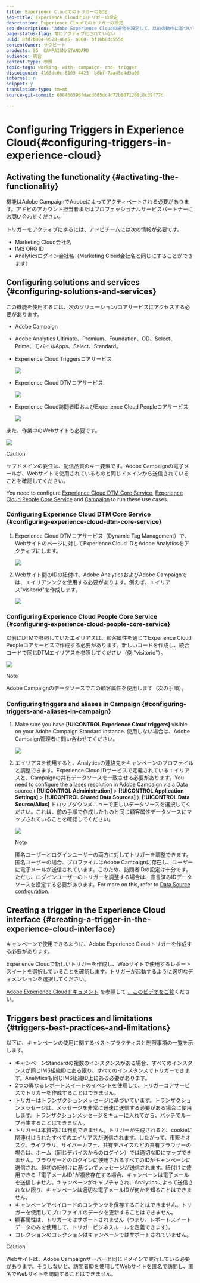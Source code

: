 ```yaml
---
title: Experience Cloudでのトリガーの設定
seo-title: Experience Cloudでのトリガーの設定
description: Experience Cloudでのトリガーの設定
seo-description: 'Adobe Experience Cloudの統合を設定して、以前の動作に基づいてパーソナライズされた配信を顧客に送信する方法について説明します。 '
page-status-flag: 常にアクティブ化されていない
uuid: 8fd7b804-9528-46a5- a060- bf16b8dc555d
contentOwner: サウビート
products: SG_ CAMPAIGN/STANDARD
audience: 統合
content-type: 参照
topic-tags: working- with- campaign- and- trigger
discoiquuid: 4163dc0c-8103-4425- b8bf-7aa45c4d3a06
internal: n
snippet: y
translation-type: tm+mt
source-git-commit: 698466596fdacd005dc4d72b8071208c8c39f77d

---
```



# Configuring Triggers in Experience Cloud{#configuring-triggers-in-experience-cloud}

## Activating the functionality {#activating-the-functionality}

機能はAdobe CampaignでAdobeによってアクティベートされる必要があります。アドビのアカウント担当者またはプロフェッショナルサービスパートナーにお問い合わせください。

トリガーをアクティブにするには、アドビチームには次の情報が必要です。

* Marketing Cloud会社名
* IMS ORG ID
* Analyticsログイン会社名（Marketing Cloud会社名と同じにすることができます）

## Configuring solutions and services {#configuring-solutions-and-services}

この機能を使用するには、次のソリューション/コアサービスにアクセスする必要があります。

* Adobe Campaign
* Adobe Analytics Ultimate、Premium、Foundation、OD、Select、Prime、モバイルApps、Select、Standard。
* Experience Cloud Triggersコアサービス

   ![](assets/trigger_uc_prereq_1.png)

* Experience Cloud DTMコアサービス

   ![](assets/trigger_uc_prereq_2.png)

* Experience Cloud訪問者IDおよびExperience Cloud Peopleコアサービス

   ![](assets/trigger_uc_prereq_3.png)

また、作業中のWebサイトも必要です。

![](assets/trigger_uc_prereq_4.png)

>[!CAUTION]
>
>サブドメインの委任は、配信品質のキー要素です。Adobe Campaignの電子メールが、Webサイトで使用されているものと同じドメインから送信されていることを確認してください。

You need to configure [Experience Cloud DTM Core Service](../../integrating/using/configuring-triggers-in-experience-cloud.md#configuring-experience-cloud-dtm-core-service), [Experience Cloud People Core Service](../../integrating/using/configuring-triggers-in-experience-cloud.md#configuring-experience-cloud-people-core-service) and [Campaign](../../integrating/using/configuring-triggers-in-experience-cloud.md#configuring-triggers-and-aliases-in-campaign) to run these use cases.

### Configuring Experience Cloud DTM Core Service {#configuring-experience-cloud-dtm-core-service}

1. Experience Cloud DTMコアサービス（Dynamic Tag Management）で、Webサイトのページに対してExperience Cloud IDとAdobe Analyticsをアクティブにします。

   ![](assets/trigger_uc_conf_1.png)

1. Webサイト間のIDの紐付け、Adobe AnalyticsおよびAdobe Campaignでは、エイリアシングを使用する必要があります。例えば、エイリアス"visitorid"を作成します。

   ![](assets/trigger_uc_conf_2.png)

### Configuring Experience Cloud People Core Service {#configuring-experience-cloud-people-core-service}

以前にDTMで参照していたエイリアスは、顧客属性を通じてExperience Cloud Peopleコアサービスで作成する必要があります。新しいコードを作成し、統合コードで同じDTMエイリアスを参照してください（例:"visitorid"）。

![](assets/trigger_uc_conf_3.png)

>[!NOTE]
>
>Adobe Campaignのデータソースでこの顧客属性を使用します（次の手順）。

### Configuring triggers and aliases in Campaign {#configuring-triggers-and-aliases-in-campaign}

1. Make sure you have **[!UICONTROL Experience Cloud triggers]** visible on your Adobe Campaign Standard instance. 使用しない場合は、Adobe Campaign管理者に問い合わせてください。

   ![](assets/remarketing_1.png)

1. エイリアスを使用すると、Analyticsの連絡先をキャンペーンのプロファイルと調整できます。Experience Cloud IDサービスで定義されているエイリアスと、Campaignの共有データソースを一致させる必要があります。You need to configure the aliases resolution in Adobe Campaign via a Data source ( **[!UICONTROL Administration]** &gt; **[!UICONTROL Application Settings]** &gt; **[!UICONTROL Shared Data Sources]** ). **[!UICONTROL Data Source/Alias]** ドロップダウンメニューで正しいデータソースを選択してください。これは、前の手順で作成したものと同じ顧客属性データソースにマップされていることを確認してください。

   ![](assets/trigger_uc_conf_5.png)

   >[!NOTE]
   >
   >匿名ユーザーとログインユーザーの両方に対してトリガーを調整できます。匿名ユーザーの場合、プロファイルはAdobe Campaignに存在し、ユーザーに電子メールが送信されています。このため、訪問者IDの設定は十分です。ただし、ログインユーザーのトリガーを調整する場合は、宣言済みIDデータソースを設定する必要があります。For more on this, refer to [Data Source configuration](../../integrating/using/provisioning-and-configuring-integration-with-audience-manager-or-people-core-service.md#step-2--configure-the-data-sources).

## Creating a trigger in the Experience Cloud interface {#creating-a-trigger-in-the-experience-cloud-interface}

キャンペーンで使用できるように、Adobe Experience Cloudトリガーを作成する必要があります。

Experience Cloudで新しいトリガーを作成し、Webサイトで使用するレポートスイートを選択していることを確認します。トリガーが起動するように適切なディメンションを選択してください。

[Adobe Experience Cloudドキュメント](https://marketing.adobe.com/resources/help/en_US/mcloud/triggers.html) を参照して [、このビデオをご覧](https://helpx.adobe.com/marketing-cloud/how-to/email-marketing.html#step-two)ください。

## Triggers best practices and limitations {#triggers-best-practices-and-limitations}

以下に、キャンペーンの使用に関するベストプラクティスと制限事項の一覧を示します。

* キャンペーンStandardの複数のインスタンスがある場合、すべてのインスタンスが同じIMS組織IDにある限り、すべてのインスタンスでトリガーできます。Analyticsも同じIMS組織ID上にある必要があります。
* 2つの異なるレポートスイートのイベントを使用して、トリガーコアサービスでトリガーを作成することはできません。
* トリガーはトランザクションメッセージに基づいています。トランザクションメッセージは、メッセージを非常に迅速に送信する必要がある場合に使用します。トランザクションメッセージをキューに入れてから、バッチでループ再生することはできません。
* トリガーは本質的には判別できません。トリガーが生成されると、cookieに関連付けられたすべてのエイリアスが送信されます。したがって、市販キオスク、ライブラリ、サイバーカフェ、共有デバイスなどの共有ブラウザーの場合は、ホーム（同じデバイスからのログイン）では適切なIDにマップできません。ブラウザーとのログインに使用されるすべてのIDがキャンペーンに送信され、最初の紐付けに基づいてメッセージが送信されます。紐付けに使用できる「電子メールID"が複数存在する場合、キャンペーンは電子メールを送信しません。キャンペーンがキャプチャされ、Analyticsによって送信されない限り、キャンペーンは適切な電子メールIDが何かを知ることはできません。
* キャンペーンでペイロードのコンテンツを保存することはできません。トリガーを使用してプロファイルのデータを更新することはできません。
* 顧客属性は、トリガーではサポートされません（つまり、レポートスイートデータのみを使用して、トリガービジネスルールを定義できます）。
* コレクションのコレクションはキャンペーンではサポートされていません。

>[!CAUTION]
>
>Webサイトは、Adobe Campaignサーバーと同じドメインで実行している必要があります。そうしないと、訪問者IDを使用してWebサイトを匿名で訪問し、匿名でWebサイトを訪問することはできません。

